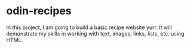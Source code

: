 # odin-recipes
In this project, I am going to build a basic recipe website yurr. 
It will demonstrate my skills in working with text, images, links, lists, etc. using HTML.
